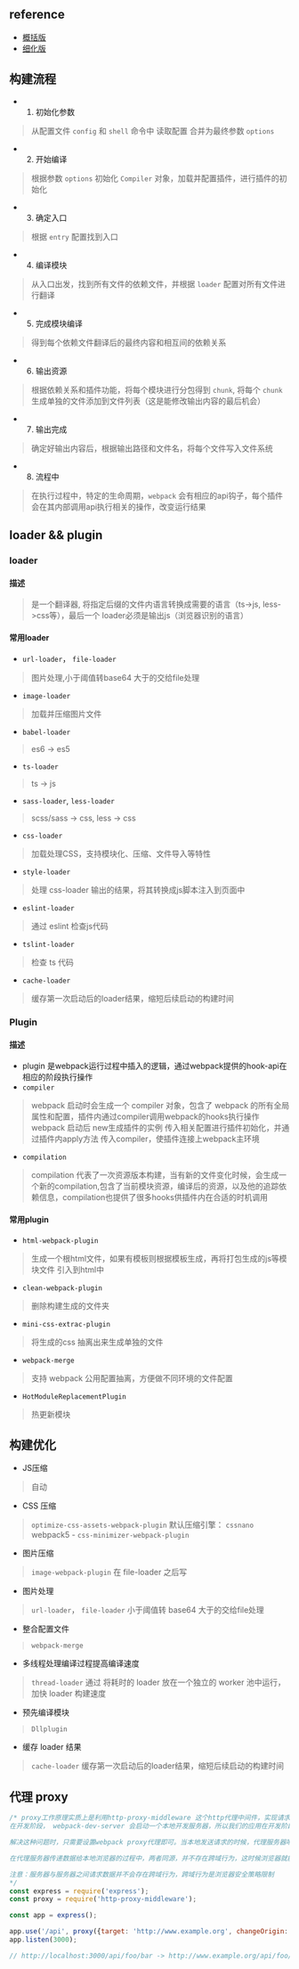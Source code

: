 ## reference
- [概括版](https://www.jianshu.com/p/247047782a09)
- [细化版](https://zhuanlan.zhihu.com/p/443964387)

## 构建流程
- 1. 初始化参数
> 从配置文件 `config` 和 `shell` 命令中 读取配置 合并为最终参数 `options`

- 2. 开始编译
> 根据参数 `options` 初始化 `Compiler` 对象，加载并配置插件，进行插件的初始化

- 3. 确定入口
> 根据 `entry` 配置找到入口

- 4. 编译模块
> 从入口出发，找到所有文件的依赖文件，并根据 `loader` 配置对所有文件进行翻译

- 5. 完成模块编译
> 得到每个依赖文件翻译后的最终内容和相互间的依赖关系

- 6. 输出资源
> 根据依赖关系和插件功能，将每个模块进行分包得到 `chunk`, 将每个 `chunk` 生成单独的文件添加到文件列表（这是能修改输出内容的最后机会）

- 7. 输出完成
> 确定好输出内容后，根据输出路径和文件名，将每个文件写入文件系统

- 8. 流程中
> 在执行过程中，特定的生命周期，`webpack` 会有相应的api钩子，每个插件会在其内部调用api执行相关的操作，改变运行结果

## loader && plugin

### loader

#### 描述
> 是一个翻译器, 将指定后缀的文件内语言转换成需要的语言（ts->js, less->css等），最后一个 loader必须是输出js（浏览器识别的语言）

#### 常用loader
- `url-loader`， `file-loader`
> 图片处理,小于阈值转base64 大于的交给file处理

- `image-loader`
> 加载并压缩图片文件

- `babel-loader`
> es6 -> es5

- `ts-loader`
> ts -> js

- `sass-loader`, `less-loader`
> scss/sass -> css, less -> css

- `css-loader`
> 加载处理CSS，支持模块化、压缩、文件导入等特性

- `style-loader`
> 处理 css-loader 输出的结果，将其转换成js脚本注入到页面中

- `eslint-loader`
> 通过 eslint 检查js代码

- `tslint-loader`
> 检查 ts 代码

- `cache-loader`
> 缓存第一次启动后的loader结果，缩短后续启动的构建时间

### Plugin

#### 描述
- plugin 是webpack运行过程中插入的逻辑，通过webpack提供的hook-api在相应的阶段执行操作
- `compiler`
> webpack 启动时会生成一个 compiler 对象，包含了 webpack 的所有全局属性和配置，插件内通过compiler调用webpack的hooks执行操作
> webpack 启动后 new生成插件的实例 传入相关配置进行插件初始化，并通过插件内apply方法 传入compiler，使插件连接上webpack主环境
- `compilation`
> compilation 代表了一次资源版本构建，当有新的文件变化时候，会生成一个新的compilation,包含了当前模块资源，编译后的资源，以及他的追踪依赖信息，compilation也提供了很多hooks供插件内在合适的时机调用

#### 常用plugin
- `html-webpack-plugin`
> 生成一个根html文件，如果有模板则根据模板生成，再将打包生成的js等模块文件 引入到html中

- `clean-webpack-plugin`
> 删除构建生成的文件夹

- `mini-css-extrac-plugin`
> 将生成的css 抽离出来生成单独的文件

- `webpack-merge`
> 支持 webpack 公用配置抽离，方便做不同环境的文件配置

- `HotModuleReplacementPlugin`
> 热更新模块

## 构建优化
- JS压缩
> 自动

- CSS 压缩
> `optimize-css-assets-webpack-plugin` 默认压缩引擎： `cssnano`
> webpack5 -  `css-minimizer-webpack-plugin`

- 图片压缩
> `image-webpack-plugin` 在 file-loader 之后写

- 图片处理
> `url-loader`， `file-loader` 
> 小于阈值转 base64 大于的交给file处理

- 整合配置文件
> `webpack-merge`

- 多线程处理编译过程提高编译速度
> `thread-loader`
> 通过 将耗时的 loader 放在一个独立的 worker 池中运行，加快 loader 构建速度

- 预先编译模块
> `Dllplugin`

- 缓存 loader 结果
> `cache-loader` 缓存第一次启动后的loader结果，缩短后续启动的构建时间

## 代理 proxy
```js
/* proxy工作原理实质上是利用http-proxy-middleware 这个http代理中间件，实现请求转发给其他服务器 
在开发阶段， webpack-dev-server 会启动一个本地开发服务器，所以我们的应用在开发阶段是独立运行在 localhost 的一个端口上，而后端服务又是运行在另外一个地址上。所以在开发阶段中，由于浏览器同源策略的原因，当本地访问后端就会出现跨域请求的问题。

解决这种问题时，只需要设置webpack proxy代理即可。当本地发送请求的时候，代理服务器响应该请求，并将请求转发到目标服务器，目标服务器响应数据后再将数据返回给代理服务器，最终再由代理服务器将数据响应给本地

在代理服务器传递数据给本地浏览器的过程中，两者同源，并不存在跨域行为，这时候浏览器就能正常接收数据。

注意：服务器与服务器之间请求数据并不会存在跨域行为，跨域行为是浏览器安全策略限制
*/
const express = require('express');
const proxy = require('http-proxy-middleware');

const app = express();

app.use('/api', proxy({target: 'http://www.example.org', changeOrigin: true}));
app.listen(3000);

// http://localhost:3000/api/foo/bar -> http://www.example.org/api/foo/bar

```

